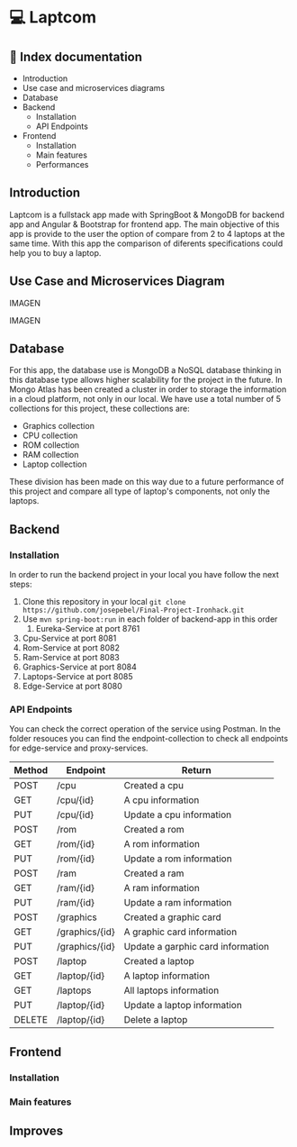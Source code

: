 # 💻 Laptcom

## 🧾 Index documentation

- Introduction
- Use case and microservices diagrams
- Database
- Backend
  - Installation
  - API Endpoints
- Frontend
  - Installation
  - Main features
  - Performances


## Introduction

Laptcom is a fullstack app made with SpringBoot & MongoDB for backend app and Angular & Bootstrap for frontend app. The main objective of this app is provide to the user the option of compare from 2 to 4 laptops at the same time. With this app the comparison of diferents specifications could help you to buy a laptop.

## Use Case and Microservices Diagram

IMAGEN

IMAGEN

## Database

For this app, the database use is MongoDB a NoSQL database thinking in this database type allows higher scalability for the project in the future. 
In Mongo Atlas has been created a cluster in order to storage the information in a cloud platform, not only in our local. We have use a total number of 5 collections for this project, these collections are:
 - Graphics collection
 - CPU collection
 - ROM collection
 - RAM collection
 - Laptop collection

These division has been made on this way due to a future performance of this project and compare all type of laptop's components, not only the laptops.

## Backend

### Installation

In order to run the backend project in your local you have follow the next steps:

1. Clone this repository in your local ``` git clone https://github.com/josepebel/Final-Project-Ironhack.git ```
2. Use ``` mvn spring-boot:run ``` in each folder of backend-app in this order
    1. Eureka-Service at port 8761
  2. Cpu-Service at port 8081
  3. Rom-Service at port 8082
  4. Ram-Service at port 8083
  5. Graphics-Service at port 8084
  6. Laptops-Service at port 8085
  7. Edge-Service at port 8080

### API Endpoints

You can check the correct operation of the service using Postman. In the folder resouces you can find the endpoint-collection to check all endpoints for edge-service and proxy-services.

|     Method        |             Endpoint               |                          Return                        |
|-------------------|------------------------------------|--------------------------------------------------------|
|        POST         |             /cpu                 |      Created a cpu         |
|        GET         |            /cpu/{id}         |      A cpu information                              |
|         PUT         |       /cpu/{id}       |      Update a cpu information                    |
|        POST         |             /rom                 |      Created a rom         |
|        GET         |            /rom/{id}          |      A rom information                              |
|         PUT         |       /rom/{id}       |      Update a rom information                    |
|        POST         |             /ram                 |      Created a ram         |
|        GET         |            /ram/{id}         |      A ram information                              |
|         PUT         |       /ram/{id}       |      Update a ram information                    |
|        POST         |             /graphics                 |      Created a graphic card         |
|        GET         |            /graphics/{id}          |      A graphic card information                              |
|         PUT         |       /graphics/{id}       |      Update a garphic card information                    |
|        POST         |             /laptop                 |      Created a laptop         |
|        GET         |            /laptop/{id}          |      A laptop information                              |
|        GET         |            /laptops          |      All laptops information                            |
|         PUT         |       /laptop/{id}       |      Update a laptop information                    |
|         DELETE         |       /laptop/{id}       |     Delete a laptop                  |

## Frontend

### Installation

### Main features

## Improves

